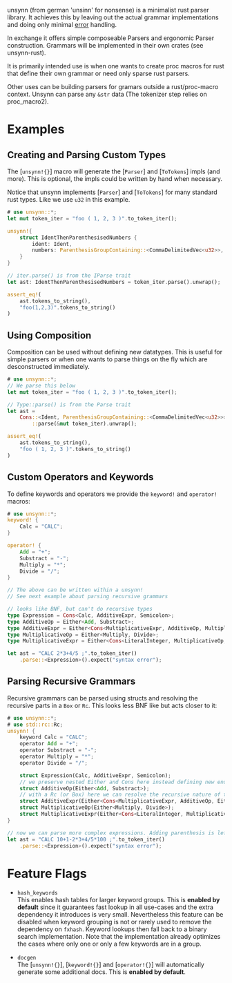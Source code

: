 unsynn (from german 'unsinn' for nonsense) is a minimalist rust parser library. It achieves
this by leaving out the actual grammar implementations and doing only minimal
[error](Parse#errors) handling.

In exchange it offers simple composeable Parsers and ergonomic Parser construction. Grammars
will be implemented in their own crates (see unsynn-rust).

It is primarily intended use is when one wants to create proc macros for rust that define their
own grammar or need only sparse rust parsers.

Other uses can be building parsers for gramars outside a rust/proc-macro context. Unsynn can
parse any `&str` data (The tokenizer step relies on proc_macro2).


# Examples

## Creating and Parsing Custom Types

The [`unsynn!{}`] macro will generate the [`Parser`] and [`ToTokens`] impls (and more).  This
is optional, the impls could be written by hand when necessary.

Notice that unsynn implements [`Parser`] and [`ToTokens`] for many standard rust types. Like
we use `u32` in this example.

```rust
# use unsynn::*;
let mut token_iter = "foo ( 1, 2, 3 )".to_token_iter();

unsynn!{
    struct IdentThenParenthesisedNumbers {
        ident: Ident,
        numbers: ParenthesisGroupContaining::<CommaDelimitedVec<u32>>,
    }
}

// iter.parse() is from the IParse trait
let ast: IdentThenParenthesisedNumbers = token_iter.parse().unwrap();

assert_eq!(
    ast.tokens_to_string(),
    "foo(1,2,3)".tokens_to_string()
)
```

## Using Composition

Composition can be used without defining new datatypes. This is useful for simple parsers or
when one wants to parse things on the fly which are desconstructed immediately.

```rust
# use unsynn::*;
// We parse this below
let mut token_iter = "foo ( 1, 2, 3 )".to_token_iter();

// Type::parse() is from the Parse trait
let ast =
    Cons::<Ident, ParenthesisGroupContaining::<CommaDelimitedVec<u32>>>
        ::parse(&mut token_iter).unwrap();

assert_eq!(
    ast.tokens_to_string(),
    "foo ( 1, 2, 3 )".tokens_to_string()
)
```

## Custom Operators and Keywords

To define keywords and operators we provide the `keyword!` and `operator!` macros:

```rust
# use unsynn::*;
keyword! {
    Calc = "CALC";
}

operator! {
    Add = "+";
    Substract = "-";
    Multiply = "*";
    Divide = "/";
}

// The above can be written within a unsynn!
// See next example about parsing recursive grammars

// looks like BNF, but can't do recursive types
type Expression = Cons<Calc, AdditiveExpr, Semicolon>;
type AdditiveOp = Either<Add, Substract>;
type AdditiveExpr = Either<Cons<MultiplicativeExpr, AdditiveOp, MultiplicativeExpr>, MultiplicativeExpr>;
type MultiplicativeOp = Either<Multiply, Divide>;
type MultiplicativeExpr = Either<Cons<LiteralInteger, MultiplicativeOp, LiteralInteger>, LiteralInteger>;

let ast = "CALC 2*3+4/5 ;".to_token_iter()
    .parse::<Expression>().expect("syntax error");
```

## Parsing Recursive Grammars

Recursive grammars can be parsed using structs and resolving the recursive parts in a `Box` or
`Rc`. This looks less BNF like but acts closer to it:

```rust
# use unsynn::*;
# use std::rc::Rc;
unsynn! {
    keyword Calc = "CALC";
    operator Add = "+";
    operator Substract = "-";
    operator Multiply = "*";
    operator Divide = "/";

    struct Expression(Calc, AdditiveExpr, Semicolon);
    // we preserve nested Either and Cons here instead defining new enums and structs because that would be more noisy
    struct AdditiveOp(Either<Add, Substract>);
    // with a Rc (or Box) here we can resolve the recursive nature of the grammar
    struct AdditiveExpr(Either<Cons<MultiplicativeExpr, AdditiveOp, Either<Rc<AdditiveExpr>,MultiplicativeExpr>>, MultiplicativeExpr>);
    struct MultiplicativeOp(Either<Multiply, Divide>);
    struct MultiplicativeExpr(Either<Cons<LiteralInteger, MultiplicativeOp, Rc<MultiplicativeExpr>>, LiteralInteger>);
}

// now we can parse more complex expressions. Adding parenthesis is left as excercise to the reader
let ast = "CALC 10+1-2*3+4/5*100 ;".to_token_iter()
    .parse::<Expression>().expect("syntax error");
```

# Feature Flags

* `hash_keywords`  
  This enables hash tables for larger keyword groups.  This is **enabled by default** since it
  guarantees fast lookup in all use-cases and the extra dependency it introduces is very
  small. Nevertheless this feature can be disabled when keyword grouping is not or rarely used
  to remove the dependency on `fxhash`. Keyword lookups then fall back to a binary search
  implementation. Note that the implementation already optimizes the cases where only one or
  only a few keywords are in a group.

* `docgen`  
  The [`unsynn!{}`], [`keyword!{}`] and [`operator!{}`] will automatically generate some
  additional docs. This is **enabled by default**.
